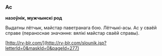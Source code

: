 ### Ас
**назоўнік, мужчынскі род**

Выдатны лётчык, майстар паветранага бою. Лётчыкі-асы. Ас у сваёй справе (пераноснае значэнне: вялікі майстар сваёй справы).

<a rel="author">[http://rv-blr.com/](http://rv-blr.com/slounik.jsp?letterId=0&maskId=0&pageId=277)</a>
